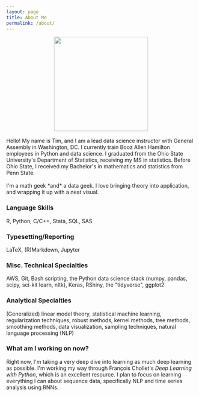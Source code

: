 ```yaml
---
layout: page
title: About Me
permalink: /about/
---
```

<center>
<img src='../images/tim.png' width='250'>
</center>
<br>
Hello!  My name is Tim, and I am a lead data science instructor with General
Assembly in Washington, DC. I currently train Booz Allen Hamilton employees in Python and data science. I graduated from the Ohio State University's Department of Statistics, receiving my MS in statistics. Before Ohio State, I received my Bachelor's in mathematics and statistics from Penn State.
<br><br>
I'm a math geek *and* a data geek. I love bringing theory into application, and
wrapping it up with a neat visual.

### Language Skills
R, Python, C/C++, Stata, SQL, SAS

### Typesetting/Reporting
LaTeX, (R)Markdown, Jupyter

### Misc. Technical Specialties
AWS, Git, Bash scripting, the Python data science stack (numpy, pandas, scipy,
sci-kit learn, nltk), Keras, RShiny, the "tidyverse", ggplot2

### Analytical Specialties
(Generalized) linear model theory, statistical machine learning, regularization
techniques, robust methods, kernel methods, tree methods, smoothing methods,
data visualization, sampling techniques, natural language processing (NLP)

### What am I working on now?
Right now, I'm taking a very deep dive into learning as much deep learning as possible. I'm working my way through François Chollet's _Deep Learning with Python_, which is an excellent resource. I plan to focus on learning everything I can about sequence data, specifically NLP and time series analysis using RNNs.
